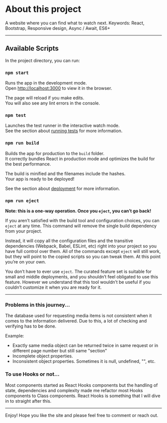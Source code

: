 # About this project
A website where you can find what to watch next. 
Keywords: React, Bootstrap, Responsive design, Async / Await, ES6+ 

----------------------------------------------------------------------------------------------------------------------------------------

## Available Scripts

In the project directory, you can run:

### `npm start`

Runs the app in the development mode.<br>
Open [http://localhost:3000](http://localhost:3000) to view it in the browser.

The page will reload if you make edits.<br>
You will also see any lint errors in the console.

### `npm test`

Launches the test runner in the interactive watch mode.<br>
See the section about [running tests](https://facebook.github.io/create-react-app/docs/running-tests) for more information.

### `npm run build`

Builds the app for production to the `build` folder.<br>
It correctly bundles React in production mode and optimizes the build for the best performance.

The build is minified and the filenames include the hashes.<br>
Your app is ready to be deployed!

See the section about [deployment](https://facebook.github.io/create-react-app/docs/deployment) for more information.

### `npm run eject`

**Note: this is a one-way operation. Once you `eject`, you can’t go back!**

If you aren’t satisfied with the build tool and configuration choices, you can `eject` at any time. This command will remove the single build dependency from your project.

Instead, it will copy all the configuration files and the transitive dependencies (Webpack, Babel, ESLint, etc) right into your project so you have full control over them. All of the commands except `eject` will still work, but they will point to the copied scripts so you can tweak them. At this point you’re on your own.

You don’t have to ever use `eject`. The curated feature set is suitable for small and middle deployments, and you shouldn’t feel obligated to use this feature. However we understand that this tool wouldn’t be useful if you couldn’t customize it when you are ready for it.

----------------------------------------------------------------------------------------------------------------------------------------

### Problems in this journey...
The database used for requesting media items is not consistent when it comes to the information delivered. 
Due to this, a lot of checking and verifying has to be done.

Example:
* Exactly same media object can be returned twice in same request or in different page number but still same "section"
* Incomplete object properties.
* Inconsistent object properties. Sometimes it is null, undefined, "", etc. 

### To use Hooks or not...
Most components started as React Hooks components but the handling of state, dependencies and complexity made me refactor most Hooks components to Class components. React Hooks is something that I will dive in to straight after this.

----------------------------------------------------------------------------------------------------------------------------------------

Enjoy! Hope you like the site and please feel free to comment or reach out.
